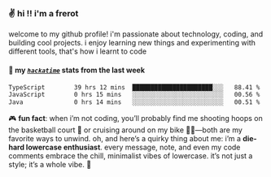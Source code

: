 ### ✌️ hi !! i'm a frerot

welcome to my github profile! i'm passionate about technology, coding, and
building cool projects. i enjoy learning new things and experimenting with
different tools, that's how i learnt to code

#### 📡 my [_`hackatime`_](https://waka.hackclub.com/) stats from the last week

<!--START_SECTION:waka-->

```txt
TypeScript        39 hrs 12 mins  ██████████████████████░░░   88.41 %
JavaScript        0 hrs 15 mins   ░░░░░░░░░░░░░░░░░░░░░░░░░   00.56 %
Java              0 hrs 14 mins   ░░░░░░░░░░░░░░░░░░░░░░░░░   00.51 %
```

<!--END_SECTION:waka-->

🎮 **fun fact**: when i’m not coding, you’ll probably find me shooting hoops on
the basketball court 🏀 or cruising around on my bike 🚴‍♂️—both are my favorite
ways to unwind. oh, and here’s a quirky thing about me: i’m a **die-hard
lowercase enthusiast**. every message, note, and even my code comments embrace
the chill, minimalist vibes of lowercase. it’s not just a style; it’s a whole
vibe. 🤘
